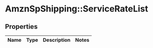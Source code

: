 # AmznSpShipping::ServiceRateList

## Properties
Name | Type | Description | Notes
------------ | ------------- | ------------- | -------------

